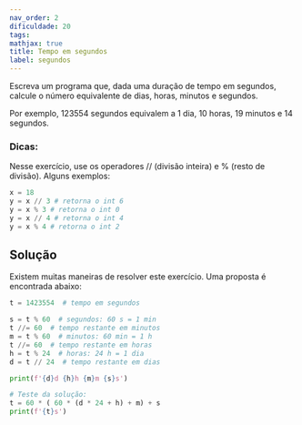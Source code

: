 ```yaml
---
nav_order: 2
dificuldade: 20
tags:
mathjax: true
title: Tempo em segundos
label: segundos
---
```


Escreva um programa que, dada uma duração de tempo em segundos, calcule o número equivalente de dias, horas, minutos e segundos.

Por exemplo, 123554 segundos equivalem a 1 dia, 10 horas, 19 minutos e 14 segundos.

### Dicas:

Nesse exercício, use os operadores // (divisão inteira) e % (resto de divisão). Alguns exemplos:
```python
x = 18
y = x // 3 # retorna o int 6
y = x % 3 # retorna o int 0
y = x // 4 # retorna o int 4
y = x % 4 # retorna o int 2
```

<!-- more -->

## Solução

Existem muitas maneiras de resolver este exercício. Uma proposta é encontrada abaixo:

```python
t = 1423554  # tempo em segundos

s = t % 60  # segundos: 60 s = 1 min
t //= 60  # tempo restante em minutos
m = t % 60  # minutos: 60 min = 1 h
t //= 60  # tempo restante em horas
h = t % 24  # horas: 24 h = 1 dia
d = t // 24  # tempo restante em dias

print(f'{d}d {h}h {m}m {s}s')

# Teste da solução:
t = 60 * ( 60 * (d * 24 + h) + m) + s
print(f'{t}s')

```
